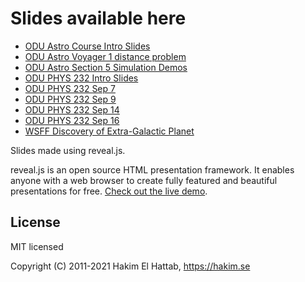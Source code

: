 # Slides available here
- [ODU Astro Course Intro Slides](Astro-Course-Intro.html)
- [ODU Astro Voyager 1 distance problem](Astro-Voyager-1-problem.html)
- [ODU Astro Section 5 Simulation Demos](Astro-Sec5-Demo-Simulation-links.html)
- [ODU PHYS 232 Intro Slides](PHYS232-Course-Intro.html)
- [ODU PHYS 232 Sep 7](PHYS232-09-07.html)
- [ODU PHYS 232 Sep 9](PHYS232-09-09.html)
- [ODU PHYS 232 Sep 14](PHYS232-09-14.html)
- [ODU PHYS 232 Sep 16](PHYS232-09-16.html)
- [WSFF Discovery of Extra-Galactic Planet](WSFF-Extra-Galactic-Planet.html)

<p>
Slides made using reveal.js.

reveal.js is an open source HTML presentation framework. It enables anyone with a web browser to create fully featured and beautiful presentations for free. [Check out the live demo](https://revealjs.com/).
</p>


## License

MIT licensed

Copyright (C) 2011-2021 Hakim El Hattab, https://hakim.se
